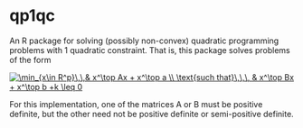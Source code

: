 # qp1qc

An R package for solving (possibly non-convex) quadratic programming problems with 1 quadratic constraint. That is, this package solves problems of the form

<a href="https://www.codecogs.com/eqnedit.php?latex=\min_{x\in&space;R^p}\,\,&&space;x^\top&space;Ax&space;&plus;&space;x^\top&space;a&space;\\&space;\text{such&space;that}\,\,\,&space;&&space;x^\top&space;Bx&space;&plus;&space;x^\top&space;b&space;&plus;k&space;\leq&space;0" target="_blank"><img src="https://latex.codecogs.com/gif.latex?\min_{x\in&space;R^p}\,\,&&space;x^\top&space;Ax&space;&plus;&space;x^\top&space;a&space;\\&space;\text{such&space;that}\,\,\,&space;&&space;x^\top&space;Bx&space;&plus;&space;x^\top&space;b&space;&plus;k&space;\leq&space;0" title="\min_{x\in R^p}\,\,& x^\top Ax + x^\top a \\ \text{such that}\,\,\, & x^\top Bx + x^\top b +k \leq 0" /></a>

For this implementation, one of the matrices A or B must be positive definite, but the other need not be positive definite or semi-positive definite.
